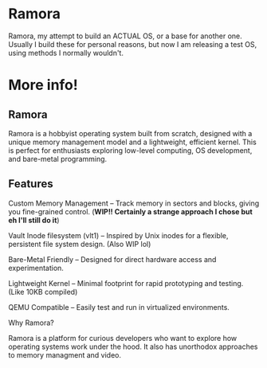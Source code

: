 # Ramora
Ramora, my attempt to build an ACTUAL OS, or a base for another one. Usually I build these for personal reasons, but now I am releasing a test OS, using methods I normally wouldn't.

# More info!

## Ramora

Ramora is a hobbyist operating system built from scratch, designed with a unique memory management model and a lightweight, efficient kernel. This is perfect for enthusiasts exploring low-level computing, OS development, and bare-metal programming.

## Features

Custom Memory Management – Track memory in sectors and blocks, giving you fine-grained control. (**WIP!! Certainly a strange approach I chose but eh I'll still do it**)

Vault Inode filesystem (vlt1) – Inspired by Unix inodes for a flexible, persistent file system design. (Also WIP lol)

Bare-Metal Friendly – Designed for direct hardware access and experimentation.

Lightweight Kernel – Minimal footprint for rapid prototyping and testing. (Like 10KB compiled)

QEMU Compatible – Easily test and run in virtualized environments.

Why Ramora?

Ramora is a platform for curious developers who want to explore how operating systems work under the hood.
It also has unorthodox approaches to memory managment and video.
